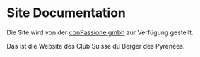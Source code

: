 # Site Documentation

Die Site wird von der [conPassione gmbh](https://www.conpassione.ch) zur
Verfügung gestellt.

Das ist die Website des Club Suisse du Berger des Pyrénées.
